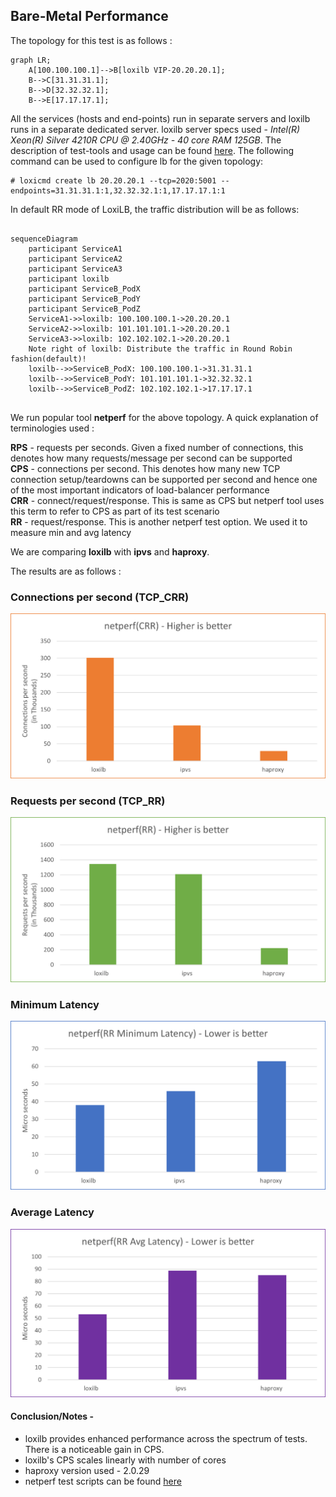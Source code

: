 ## Bare-Metal Performance

The topology for this test is as follows :

```mermaid
graph LR;
    A[100.100.100.1]-->B[loxilb VIP-20.20.20.1];
    B-->C[31.31.31.1];
    B-->D[32.32.32.1];
    B-->E[17.17.17.1];
```

 All the services (hosts and end-points) run in separate servers and loxilb runs in a separate dedicated server. loxilb server specs used - 
*Intel(R) Xeon(R) Silver 4210R CPU @ 2.40GHz - 40 core RAM 125GB*. The description of test-tools and usage can be found [here](docs/perf-single.md). The following command can be used to configure lb for the given topology:

```
# loxicmd create lb 20.20.20.1 --tcp=2020:5001 --endpoints=31.31.31.1:1,32.32.32.1:1,17.17.17.1:1
```

In default RR mode of LoxiLB, the traffic distribution will be as follows:

```mermaid
    
sequenceDiagram
    participant ServiceA1
    participant ServiceA2
    participant ServiceA3
    participant loxilb
    participant ServiceB_PodX
    participant ServiceB_PodY
    participant ServiceB_PodZ
    ServiceA1->>loxilb: 100.100.100.1->20.20.20.1
    ServiceA2->>loxilb: 101.101.101.1->20.20.20.1
    ServiceA3->>loxilb: 102.102.102.1->20.20.20.1
    Note right of loxilb: Distribute the traffic in Round Robin fashion(default)!
    loxilb-->>ServiceB_PodX: 100.100.100.1->31.31.31.1
    loxilb-->>ServiceB_PodY: 101.101.101.1->32.32.32.1
    loxilb-->>ServiceB_PodZ: 102.102.102.1->17.17.17.1
    
```

We run popular tool **netperf** for the above topology. A quick explanation of terminologies used :

**RPS** - requests per seconds. Given a fixed number of connections, this denotes how many requests/message per second can be supported    
**CPS** - connections per second. This denotes how many new TCP connection setup/teardowns can be supported per second and hence one of the most important indicators of load-balancer performance     
**CRR** - connect/request/response. This is same as CPS but netperf tool uses this term to refer to CPS as part of its test scenario       
**RR** - request/response. This is another netperf test option. We used it to measure min and avg latency   

We are comparing **loxilb** with **ipvs** and **haproxy**.

The results are as follows :

### Connections per second (TCP_CRR)
![Connections per second](photos/netperf_cps.png)

### Requests per second (TCP_RR)
![Requests per second](photos/netperf_rps.png)

### Minimum Latency
![Minimum Latency](photos/netperf_min_lat.png)

### Average Latency
![Average Latency](photos/netperf_avg_lat.png)

#### Conclusion/Notes -   

* loxilb provides enhanced performance across the spectrum of tests.  There is a noticeable gain in CPS.
* loxilb's CPS scales linearly with number of cores
* haproxy version used - 2.0.29
* netperf test scripts can be found [here](https://github.com/loxilb-io/loxilb/tree/main/cicd/tcplbcps)
